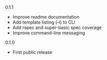 0.1.1

* Improve readme documentation
* Add template listing (-l) to CLI
* Add rspec and super-basic spec coverage
* Improve command-line messaging

0.1.0

* First public release
